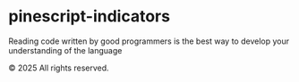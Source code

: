 # pinescript-indicators

Reading code written by good programmers is the best way to develop your understanding of the language

&copy; 2025 All rights reserved.
